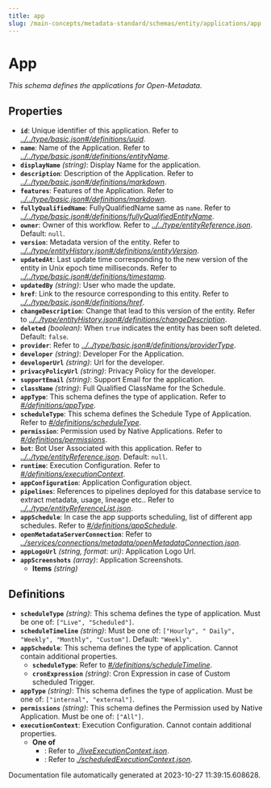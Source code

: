 ```yaml
---
title: app
slug: /main-concepts/metadata-standard/schemas/entity/applications/app
---
```


# App

*This schema defines the applications for Open-Metadata.*

## Properties

- **`id`**: Unique identifier of this application. Refer to *[../../type/basic.json#/definitions/uuid](#/../type/basic.json#/definitions/uuid)*.
- **`name`**: Name of the Application. Refer to *[../../type/basic.json#/definitions/entityName](#/../type/basic.json#/definitions/entityName)*.
- **`displayName`** *(string)*: Display Name for the application.
- **`description`**: Description of the Application. Refer to *[../../type/basic.json#/definitions/markdown](#/../type/basic.json#/definitions/markdown)*.
- **`features`**: Features of the Application. Refer to *[../../type/basic.json#/definitions/markdown](#/../type/basic.json#/definitions/markdown)*.
- **`fullyQualifiedName`**: FullyQualifiedName same as `name`. Refer to *[../../type/basic.json#/definitions/fullyQualifiedEntityName](#/../type/basic.json#/definitions/fullyQualifiedEntityName)*.
- **`owner`**: Owner of this workflow. Refer to *[../../type/entityReference.json](#/../type/entityReference.json)*. Default: `null`.
- **`version`**: Metadata version of the entity. Refer to *[../../type/entityHistory.json#/definitions/entityVersion](#/../type/entityHistory.json#/definitions/entityVersion)*.
- **`updatedAt`**: Last update time corresponding to the new version of the entity in Unix epoch time milliseconds. Refer to *[../../type/basic.json#/definitions/timestamp](#/../type/basic.json#/definitions/timestamp)*.
- **`updatedBy`** *(string)*: User who made the update.
- **`href`**: Link to the resource corresponding to this entity. Refer to *[../../type/basic.json#/definitions/href](#/../type/basic.json#/definitions/href)*.
- **`changeDescription`**: Change that lead to this version of the entity. Refer to *[../../type/entityHistory.json#/definitions/changeDescription](#/../type/entityHistory.json#/definitions/changeDescription)*.
- **`deleted`** *(boolean)*: When `true` indicates the entity has been soft deleted. Default: `false`.
- **`provider`**: Refer to *[../../type/basic.json#/definitions/providerType](#/../type/basic.json#/definitions/providerType)*.
- **`developer`** *(string)*: Developer For the Application.
- **`developerUrl`** *(string)*: Url for the developer.
- **`privacyPolicyUrl`** *(string)*: Privacy Policy for the developer.
- **`supportEmail`** *(string)*: Support Email for the application.
- **`className`** *(string)*: Full Qualified ClassName for the Schedule.
- **`appType`**: This schema defines the type of application. Refer to *[#/definitions/appType](#definitions/appType)*.
- **`scheduleType`**: This schema defines the Schedule Type of Application. Refer to *[#/definitions/scheduleType](#definitions/scheduleType)*.
- **`permission`**: Permission used by Native Applications. Refer to *[#/definitions/permissions](#definitions/permissions)*.
- **`bot`**: Bot User Associated with this application. Refer to *[../../type/entityReference.json](#/../type/entityReference.json)*. Default: `null`.
- **`runtime`**: Execution Configuration. Refer to *[#/definitions/executionContext](#definitions/executionContext)*.
- **`appConfiguration`**: Application Configuration object.
- **`pipelines`**: References to pipelines deployed for this database service to extract metadata, usage, lineage etc.. Refer to *[../../type/entityReferenceList.json](#/../type/entityReferenceList.json)*.
- **`appSchedule`**: In case the app supports scheduling, list of different app schedules. Refer to *[#/definitions/appSchedule](#definitions/appSchedule)*.
- **`openMetadataServerConnection`**: Refer to *[../services/connections/metadata/openMetadataConnection.json](#/services/connections/metadata/openMetadataConnection.json)*.
- **`appLogoUrl`** *(string, format: uri)*: Application Logo Url.
- **`appScreenshots`** *(array)*: Application Screenshots.
  - **Items** *(string)*
## Definitions

- <a id="definitions/scheduleType"></a>**`scheduleType`** *(string)*: This schema defines the type of application. Must be one of: `["Live", "Scheduled"]`.
- <a id="definitions/scheduleTimeline"></a>**`scheduleTimeline`** *(string)*: Must be one of: `["Hourly", " Daily", "Weekly", "Monthly", "Custom"]`. Default: `"Weekly"`.
- <a id="definitions/appSchedule"></a>**`appSchedule`**: This schema defines the type of application. Cannot contain additional properties.
  - **`scheduleType`**: Refer to *[#/definitions/scheduleTimeline](#definitions/scheduleTimeline)*.
  - **`cronExpression`** *(string)*: Cron Expression in case of Custom scheduled Trigger.
- <a id="definitions/appType"></a>**`appType`** *(string)*: This schema defines the type of application. Must be one of: `["internal", "external"]`.
- <a id="definitions/permissions"></a>**`permissions`** *(string)*: This schema defines the Permission used by Native Application. Must be one of: `["All"]`.
- <a id="definitions/executionContext"></a>**`executionContext`**: Execution Configuration. Cannot contain additional properties.
  - **One of**
    - : Refer to *[./liveExecutionContext.json](#liveExecutionContext.json)*.
    - : Refer to *[./scheduledExecutionContext.json](#scheduledExecutionContext.json)*.


Documentation file automatically generated at 2023-10-27 11:39:15.608628.
